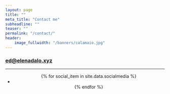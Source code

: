 ```yaml
---
layout: page
title: ""
meta_title: "Contact me"
subheadline: ""
teaser: ""
permalink: "/contact/"
header:
    image_fullwidth: "/banners/calamaio.jpg"
---
```



### ed@elenadalo.xyz
<hr>

<div id="subfootercont">
<section class="social-icons">
  <ul align="center" class="inline-list">
  {% for social_item in site.data.socialmedia %}
    <li><a href="{{ social_item.url }}" target="_blank" class="{{ social_item.class }}" title="{{ social_item.title }}"></a></li>
  {% endfor %}
  </ul>
</section>
</div>
